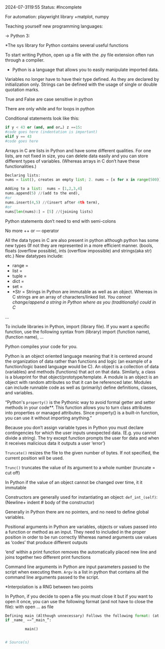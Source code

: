 2024-07-3119:55
Status: #Incomplete 

For automation: playwright library
+matplot, numpy





Teaching yourself new programming languages:

→ Python 3:

*The sys library for Python contains several useful functions

To start writing Python, open up a file with the .py file extension often run through a compiler.

- Python is a language that allows you to easily manipulate imported data.

Variables no longer have to have their type defined. As they are declared by initialization only. Strings can be defined with the usage of single or double quotation marks.

True and False are case sensitive in python

There are only while and for loops in python

Conditional statements look like this:

```python
if y < 43 or (and, and or…) z ==15: 
#code goes here (indentation is important) 
elif y == 43
#code goes here
```

Arrays in C are lists in Python and have some different qualities. For one lists, are not fixed in size, you can delete data easily and you can store different types of variables. (Whereas arrays in C don’t have these functionalities.)

```python
Declaring lists: 
nums = list(), creates an empty list; 2. nums = [x for x in range(500)]. 
```

```python
Adding to a list:  nums = [1,2,3,4]
nums.append(5) //(add to the end), 
#or
nums.insert(4,5) //(insert after 4th term), 
#or 
nums[len(nums):] = [5] //(joining lists)
```

Python statements don’t need to end with semi-colons

No more ++ or — operator

All the data types in C are also present in python although python has some new types (If not they are represented in a more efficient manner. (bools, floats (overflow possible), ints (overflow impossible) and strings(aka str) etc.) New datatypes include:

- range =
- list =
- tuple =
- dict =
- set =
- *Str = Strings in Python are immutable as well as an object. Whereas in C strings are an array of characters/linked list. _You cannot change/append a string in Python where as you (traditionally) could in C_

…

To include libraries in Python, import (library file). If you want a specific function, use the following syntax from (library) import (function name), (function name), …

Python compiles your code for you.

Python is an object oriented language meaning that it is centered around the organization of data rather than functions and logic (an example of a function/logic based language would be C). An object is a collection of data (variables) and methods (functions) that act on that data. Similarly, a class is a blueprint for that object/prototype/template. A module is an object is an object with random attributes so that it can be referenced later. Modules can include runnable code as well as (primarily) define definitions, classes, and variables.

“Python's `property()` is the Pythonic way to avoid formal getter and setter methods in your code**. This function allows you to turn class attributes into properties or managed attributes. Since property() is a built-in function, you can use it without importing anything.”

Because you don’t assign variable types in Python you must declare contingencies for which the user inputs unexpected data. (E.g. you cannot divide a string). The try except function prompts the user for data and when it receives malicious data it outputs a user ‘error’)

`Truncate()` resizes the file to the given number of bytes. If not specified, the current position will be used.

`Trunc()` truncates the value of its argument to a whole number (truncate = cut off)

In Python if the value of an object cannot be changed over time, it it immutable

Constructors are generally used for instantiating an object: `def_int_(self)`: (Newline+ indent # body of the constructor)

Generally in Python there are no pointers, and no need to define global variables.

Positional arguments in Python are variables, objects or values passed into a function or method as an input. They need to included in the proper position in order to be run correctly Whereas named arguments use values as ‘codes’ that produce different outputs

‘end’ within a print function removes the automatically placed new line and joins together two different print functions

Command line arguments in Python are input parameters passed to the script when executing them. `Argv` is a list in python that contains all the command line arguments passed to the script.

*Interpolation is a RNG between two points

In Python, if you decide to open a file you must close it but if you want to open it once, you can use the following format (and not have to close the file): with open … as file

```python
Defining main (Although unnecessary) Follows the following format: (at the end of the file)
if _name_ ==”_main_”: 

         main()


# Source(s)